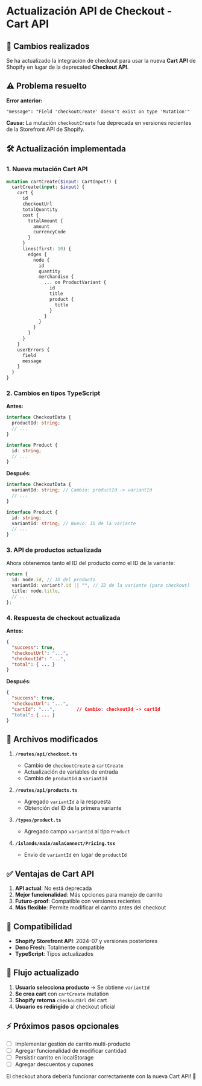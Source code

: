 # Actualización API de Checkout - Cart API

## 🔄 Cambios realizados

Se ha actualizado la integración de checkout para usar la nueva **Cart API** de Shopify en lugar de la deprecated **Checkout API**.

## ⚠️ Problema resuelto

**Error anterior:**

```
"message": "Field 'checkoutCreate' doesn't exist on type 'Mutation'"
```

**Causa:** La mutación `checkoutCreate` fue deprecada en versiones recientes de la Storefront API de Shopify.

## 🛠️ Actualización implementada

### 1. **Nueva mutación Cart API**

```graphql
mutation cartCreate($input: CartInput!) {
  cartCreate(input: $input) {
    cart {
      id
      checkoutUrl
      totalQuantity
      cost {
        totalAmount {
          amount
          currencyCode
        }
      }
      lines(first: 10) {
        edges {
          node {
            id
            quantity
            merchandise {
              ... on ProductVariant {
                id
                title
                product {
                  title
                }
              }
            }
          }
        }
      }
    }
    userErrors {
      field
      message
    }
  }
}
```

### 2. **Cambios en tipos TypeScript**

**Antes:**

```typescript
interface CheckoutData {
  productId: string;
  // ...
}

interface Product {
  id: string;
  // ...
}
```

**Después:**

```typescript
interface CheckoutData {
  variantId: string; // Cambio: productId -> variantId
  // ...
}

interface Product {
  id: string;
  variantId: string; // Nuevo: ID de la variante
  // ...
}
```

### 3. **API de productos actualizada**

Ahora obtenemos tanto el ID del producto como el ID de la variante:

```typescript
return {
  id: node.id, // ID del producto
  variantId: variant?.id || "", // ID de la variante (para checkout)
  title: node.title,
  // ...
};
```

### 4. **Respuesta de checkout actualizada**

**Antes:**

```json
{
  "success": true,
  "checkoutUrl": "...",
  "checkoutId": "...",
  "total": { ... }
}
```

**Después:**

```json
{
  "success": true,
  "checkoutUrl": "...",
  "cartId": "...",        // Cambio: checkoutId -> cartId
  "total": { ... }
}
```

## 📁 Archivos modificados

1. **`/routes/api/checkout.ts`**

   - Cambio de `checkoutCreate` a `cartCreate`
   - Actualización de variables de entrada
   - Cambio de `productId` a `variantId`

2. **`/routes/api/products.ts`**

   - Agregado `variantId` a la respuesta
   - Obtención del ID de la primera variante

3. **`/types/product.ts`**

   - Agregado campo `variantId` al tipo `Product`

4. **`/islands/main/aulaConnect/Pricing.tsx`**
   - Envío de `variantId` en lugar de `productId`

## ✅ Ventajas de Cart API

1. **API actual**: No está deprecada
2. **Mejor funcionalidad**: Más opciones para manejo de carrito
3. **Futuro-proof**: Compatible con versiones recientes
4. **Más flexible**: Permite modificar el carrito antes del checkout

## 🔧 Compatibilidad

- **Shopify Storefront API**: 2024-07 y versiones posteriores
- **Deno Fresh**: Totalmente compatible
- **TypeScript**: Tipos actualizados

## 🚀 Flujo actualizado

1. **Usuario selecciona producto** → Se obtiene `variantId`
2. **Se crea cart** con `cartCreate` mutation
3. **Shopify retorna** `checkoutUrl` del cart
4. **Usuario es redirigido** al checkout oficial

## ⚡ Próximos pasos opcionales

- [ ] Implementar gestión de carrito multi-producto
- [ ] Agregar funcionalidad de modificar cantidad
- [ ] Persistir carrito en localStorage
- [ ] Agregar descuentos y cupones

El checkout ahora debería funcionar correctamente con la nueva Cart API! 🎉
